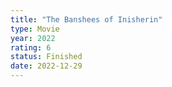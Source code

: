 ```yaml
---
title: "The Banshees of Inisherin"
type: Movie
year: 2022
rating: 6
status: Finished
date: 2022-12-29
---
```


